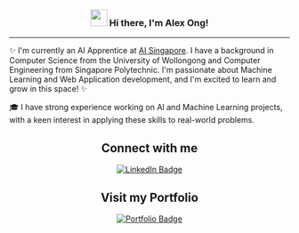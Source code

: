 <!-- Heading -->
<h3 align="center"><img src="https://raw.githubusercontent.com/MartinHeinz/MartinHeinz/master/wave.gif" width="30px"> Hi there, I'm Alex Ong!</h3>

<!-- About section -->
---
✨ I'm currently an AI Apprentice at [AI Singapore](https://aisingapore.org/). I have a background in Computer Science from the University of Wollongong and Computer Engineering from Singapore Polytechnic. I'm passionate about Machine Learning and Web Application development, and I'm excited to learn and grow in this space! ✨

🎓 I have strong experience working on AI and Machine Learning projects, with a keen interest in applying these skills to real-world problems.


<!-- Connect section -->
<h2 align="center">Connect with me</h2>
<p align="center">
    <a href="https://linkedin.com/in/alex-ong-900b211a4/"><img src="https://img.shields.io/badge/-Alex%20Ong-blue?style=plastic&labelColor=blue&logo=LinkedIn&link=https://www.linkedin.com/in/alex-ong-900b211a4/" alt="LinkedIn Badge"></a>
</p>

<!-- Portfolio section -->
<h2 align="center">Visit my Portfolio</h2>
<p align="center">
    <a href="https://alexongwc.github.io/"><img src="https://img.shields.io/badge/Portfolio-Visit%20Now-orange?style=plastic&logo=github&labelColor=black&link=https://alexongwc.github.io/" alt="Portfolio Badge"></a>
</p>
